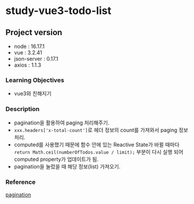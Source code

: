 # study-vue3-todo-list

## Project version

- node : 16.17.1
- vue : 3.2.41
- json-server : 0.17.1
- axios : 1.1.3

### Learning Objectives

- vue3와 친해지기

### Description

- pagination을 활용하여 paging 처리해주기.
- `xxx.headers['x-total-count']`로 헤더 정보의 count를 가져와서 paging 정보 처리.
- computed를 사용했기 때문에 함수 안에 있는 Reactive State가 바뀔 때마다 `return Math.ceil(numberOfTodos.value / limit);` 부분이 다시 실행 되어 computed property가 업데이트가 됨. 
- pagination을 눌렀을 때 해당 정보(list) 가져오기.

### Reference
[pagination](https://www.npmjs.com/package/json-server)